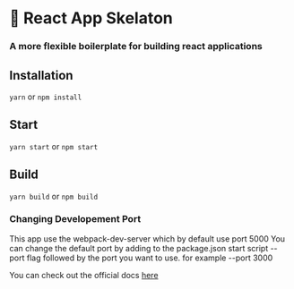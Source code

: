 # :rocket: React App Skelaton <br />

### A more flexible boilerplate for building react applications

## Installation <br />

`yarn`
or
`npm install`

## Start <br />

`yarn start`
or
`npm start`

## Build <br />

`yarn build`
or
`npm build`

### Changing Developement Port <br />

This app use the webpack-dev-server which by default use port 5000
You can change the default port by adding to the package.json start script --port flag followed by the port you want to use. for example --port 3000

You can check out the official docs [here](https://www.google.com/search?client=firefox-b-d&q=webpack+dev+server)
